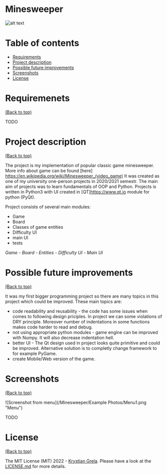 # Minesweeper

![alt text](https://forthebadge.com/images/badges/made-with-python.svg)

# Table of contents


- [Requirements](#requirements)
- [Project description](#project-description)
- [Possible future improvements](#possible-future-improvements)
- [Screenshots](#screenshots)
- [License](#license)


# Requiremenets

[(Back to top)](#table-of-contents)

TODO

# Project description

[(Back to top)](#table-of-contents)

The project is my implementation of popular classic game minesweeper. More info about game can be found [here] https://en.wikipedia.org/wiki/Minesweeper_(video_game)
It was created as one of my university one-person projects in 2020/2021 semestr. The main aim of projects was to learn fundamentals of OOP and Python.
Projects is written in Python3 with UI created in [QT]https://www.qt.io module for python (PyQt).

Project consists of several main modules:
- Game
- Board
- Classes of game entities
- Difficulty UI
- main UI
- tests

*Game* -
*Board* - 
*Entities* -
*Difficulty UI* - 
*Main UI*


# Possible future improvements

[(Back to top)](#table-of-contents)

It was my first bigger programming project so there are many topics in this project which could be improved.
These main topics are:
- code readability and reusability - the code has some issues when comes to following design priciples. In project
 we can some violations of DRY principle. Moreover number of indentations in some functions makes code harder to read and debug.
- not using appropriate python modules - game engine can be improved with Numpy. It will also decrease indentation hell.
- better UI - The Qt design used in project looks quite primitive and could be improved. Alternative solution is to completly change 
framework to for example PyGame.
- create Mobile/Web version of the game.


# Screenshots

[(Back to top)](#table-of-contents)

![Screenshot from menu](/Minesweeper/Example Photos/Menu1.png "Menu")

TODO


# License

[(Back to top)](#table-of-contents)


The MIT License (MIT) 2022 - [Krystian Grela](https://github.com/GreysonKrystian/). Please have a look at the [LICENSE.md](LICENSE.md) for more details.

